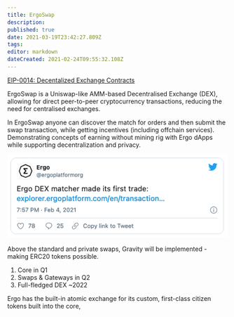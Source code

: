 ```yaml
---
title: ErgoSwap
description: 
published: true
date: 2021-03-19T23:42:27.809Z
tags: 
editor: markdown
dateCreated: 2021-02-24T09:55:32.108Z
---
```


[EIP-0014: Decentalized Exchange Contracts](https://github.com/ergoplatform/eips/pull/27)


ErgoSwap is a Uniswap-like AMM-based Decentralised Exchange (DEX), allowing for direct peer-to-peer cryptocurrency transactions, reducing the need for centralised exchanges.

In ErgoSwap anyone can discover the match for orders and then submit the swap transaction, while getting incentives (including offchain services). Demonstrating concepts of earning without mining rig with Ergo dApps while supporting decentralization and privacy.


![screenshot_2021-02-24_at_09.55.05.png](/screenshot_2021-02-24_at_09.55.05.png)

Above the standard and private swaps, Gravity will be implemented - making ERC20 tokens possible. 

1. Core in Q1
1. Swaps & Gateways in Q2
1. Full-fledged DEX ~2022

Ergo has the built-in atomic exchange for its custom, first-class citizen tokens built into the core, 